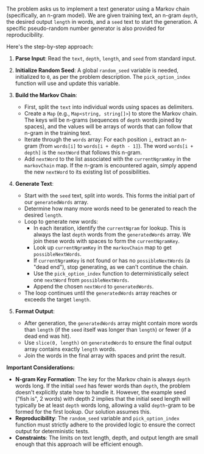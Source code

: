 The problem asks us to implement a text generator using a Markov chain (specifically, an n-gram model). We are given training text, an n-gram `depth`, the desired output `length` in words, and a `seed` text to start the generation. A specific pseudo-random number generator is also provided for reproducibility.

Here's the step-by-step approach:

1.  **Parse Input**: Read the `text`, `depth`, `length`, and `seed` from standard input.

2.  **Initialize Random Seed**: A global `random_seed` variable is needed, initialized to `0`, as per the problem description. The `pick_option_index` function will use and update this variable.

3.  **Build the Markov Chain**:
    *   First, split the `text` into individual words using spaces as delimiters.
    *   Create a `Map` (e.g., `Map<string, string[]>`) to store the Markov chain. The keys will be n-grams (sequences of `depth` words joined by spaces), and the values will be arrays of words that can follow that n-gram in the training text.
    *   Iterate through the `words` array: For each position `i`, extract an n-gram (from `words[i]` to `words[i + depth - 1]`). The word `words[i + depth]` is the `nextWord` that follows this n-gram.
    *   Add `nextWord` to the list associated with the `currentNgramKey` in the `markovChain` map. If the n-gram is encountered again, simply append the new `nextWord` to its existing list of possibilities.

4.  **Generate Text**:
    *   Start with the `seed` text, split into words. This forms the initial part of our `generatedWords` array.
    *   Determine how many more words need to be generated to reach the desired `length`.
    *   Loop to generate new words:
        *   In each iteration, identify the `currentNgram` for lookup. This is always the last `depth` words from the `generatedWords` array. We join these words with spaces to form the `currentNgramKey`.
        *   Look up `currentNgramKey` in the `markovChain` map to get `possibleNextWords`.
        *   If `currentNgramKey` is not found or has no `possibleNextWords` (a "dead end"), stop generating, as we can't continue the chain.
        *   Use the `pick_option_index` function to deterministically select one `nextWord` from `possibleNextWords`.
        *   Append the chosen `nextWord` to `generatedWords`.
    *   The loop continues until the `generatedWords` array reaches or exceeds the target `length`.

5.  **Format Output**:
    *   After generation, the `generatedWords` array might contain more words than `length` (if the `seed` itself was longer than `length`) or fewer (if a dead end was hit).
    *   Use `slice(0, length)` on `generatedWords` to ensure the final output array contains exactly `length` words.
    *   Join the words in the final array with spaces and print the result.

**Important Considerations:**

*   **N-gram Key Formation**: The key for the Markov chain is always `depth` words long. If the initial `seed` has fewer words than `depth`, the problem doesn't explicitly state how to handle it. However, the example seed ("fish is", 2 words) with depth 2 implies that the initial seed length will typically be at least `depth` words long, allowing a valid `depth`-gram to be formed for the first lookup. Our solution assumes this.
*   **Reproducibility**: The `random_seed` variable and `pick_option_index` function must strictly adhere to the provided logic to ensure the correct output for deterministic tests.
*   **Constraints**: The limits on text length, depth, and output length are small enough that this approach will be efficient enough.